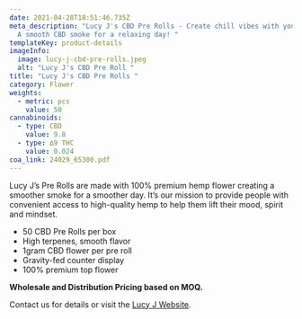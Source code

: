 ```yaml
---
date: 2021-04-28T18:51:46.735Z
meta_description: "Lucy J's CBD Pre Rolls - Create chill vibes with your tribe -
  A smooth CBD smoke for a relaxing day! "
templateKey: product-details
imageInfo:
  image: lucy-j-cbd-pre-rolls.jpeg
  alt: "Lucy J's CBD Pre Roll "
title: "Lucy J's CBD Pre Rolls "
category: Flower
weights:
  - metric: pcs
    value: 50
cannabinoids:
  - type: CBD
    value: 9.8
  - type: ∆9 THC
    value: 0.024
coa_link: 24029_65300.pdf
---
```


Lucy J’s Pre Rolls are made with 100% premium hemp flower creating a smoother smoke for a smoother day. It’s our mission to provide people with convenient access to high-quality hemp to help them lift their mood, spirit and mindset.

- 50 CBD Pre Rolls per box
- High terpenes, smooth flavor
- 1gram CBD flower per pre roll
- Gravity-fed counter display
- 100% premium top flower

**Wholesale and Distribution Pricing based on MOQ.**

Contact us for details or visit the [Lucy J Website](https://lucyjcbd.com/).
